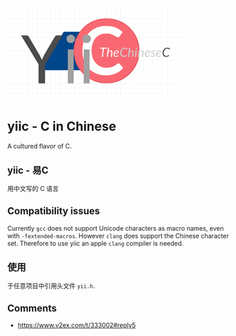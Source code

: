 # ![yiic](https://github.com/thefangbear/yiic/raw/master/yiic.png)
# yiic - C in Chinese

A cultured flavor of C.

## yiic - 易C
用中文写的 C 语言

## Compatibility issues
Currently `gcc` does not support Unicode characters as macro names, even with `-fextended-macros`. However `clang` does support the Chinese character set. Therefore to use yiic an apple `clang` compiler is needed.

## 使用
于任意项目中引用头文件 `yii.h`.

## Comments

 - https://www.v2ex.com/t/333002#reply5
